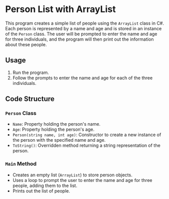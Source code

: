 # Person List with ArrayList

This program creates a simple list of people using the `ArrayList` class in C#. 
Each person is represented by a name and age and is stored in an instance of the `Person` class. 
The user will be prompted to enter the name and age for three individuals, 
and the program will then print out the information about these people.

## Usage

1. Run the program.
2. Follow the prompts to enter the name and age for each of the three individuals.

## Code Structure

### `Person` Class

- `Name`: Property holding the person's name.
- `Age`: Property holding the person's age.
- `Person(string name, int age)`: Constructor to create a new instance of the person with the specified name and age.
- `ToString()`: Overridden method returning a string representation of the person.

### `Main` Method

- Creates an empty list (`ArrayList`) to store person objects.
- Uses a loop to prompt the user to enter the name and age for three people, adding them to the list.
- Prints out the list of people.
